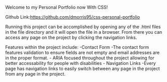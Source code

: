 Welcome to my Personal Portfolio now With CSS!

Github Link:https://github.com/dmorris95/css-personal-portfolio

Running this project can be accomplished by opening any of the .html files in the file directory and it will open the file in a browser. From there you can access any page on the project by clicking the navigation links.

Features within the project include:
    -Contact Form
        -The contact form features validation to ensure fields are not empty and email addresses are in the proper format.
    - ARIA focused throughout the project allowing for better accessability for people with disabilities
    - Navigation Links
        -Every page has navigation links to easily switch between any page in the project from any page in the project.